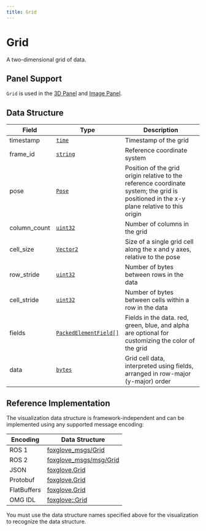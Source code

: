 ```yaml
---
title: Grid
---
```


# Grid

A two-dimensional grid of data.

## Panel Support

`Grid` is used in the [3D Panel](../4-panel/2-3d-panel.md) and [Image Panel](../4-panel/5-image-panel.md).

## Data Structure

| Field        | Type                                             | Description                                                                                                                              |
| ------------ | ------------------------------------------------ | ---------------------------------------------------------------------------------------------------------------------------------------- |
| timestamp    | [`time`](./built-in%20types#time)                | Timestamp of the grid                                                                                                                    |
| frame_id     | [`string`](./built-in%20types#string)            | Reference coordinate system                                                                                                              |
| pose         | [`Pose`](./pose)                                 | Position of the grid origin relative to the reference coordinate system; the grid is positioned in the x-y plane relative to this origin |
| column_count | [`uint32`](./built-in%20types#uint32)            | Number of columns in the grid                                                                                                            |
| cell_size    | [`Vector2`](./vector-2)                          | Size of a single grid cell along the x and y axes, relative to the pose                                                                  |
| row_stride   | [`uint32`](./built-in%20types#uint32)            | Number of bytes between rows in the data                                                                                                 |
| cell_stride  | [`uint32`](./built-in%20types#uint32)            | Number of bytes between cells within a row in the data                                                                                   |
| fields       | [`PackedElementField[]`](./packed-element-field) | Fields in the data. red, green, blue, and alpha are optional for customizing the color of the grid                                       |
| data         | [`bytes`](./built-in%20types#bytes)              | Grid cell data, interpreted using fields, arranged in row-major (y-major) order                                                          |

## Reference Implementation

The visualization data structure is framework-independent and can be implemented using any supported message encoding:

| Encoding    | Data Structure                                                                                        |
| ----------- | ----------------------------------------------------------------------------------------------------- |
| ROS 1       | [foxglove_msgs/Grid](https://github.com/foxglove/foxglove-sdk/blob/main/schemas/ros1/Grid.msg)        |
| ROS 2       | [foxglove_msgs/msg/Grid](https://github.com/foxglove/foxglove-sdk/blob/main/schemas/ros2/Grid.msg)    |
| JSON        | [foxglove.Grid](https://github.com/foxglove/foxglove-sdk/blob/main/schemas/jsonschema/Grid.json)      |
| Protobuf    | [foxglove.Grid](https://github.com/foxglove/foxglove-sdk/blob/main/schemas/proto/foxglove/Grid.proto) |
| FlatBuffers | [foxglove.Grid](https://github.com/foxglove/foxglove-sdk/blob/main/schemas/flatbuffer/Grid.fbs)       |
| OMG IDL     | [foxglove::Grid](https://github.com/foxglove/foxglove-sdk/blob/main/schemas/omgidl/foxglove/Grid.idl) |

You must use the data structure names specified above for the visualization to recognize the data structure.
